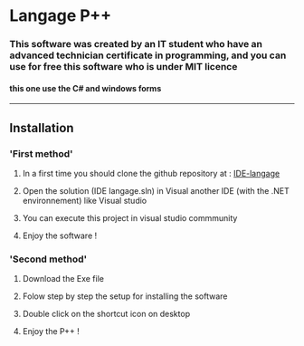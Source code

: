 # __**Langage P++**__

### This software was created by an IT student who have an advanced technician certificate in programming, and you can use for free this software who is under MIT licence

#### this one use the C# and windows forms
---------------------------
## **Installation**

### 'First method'

 1. In a first time you should clone the github repository at : [IDE-langage](https://github.com/LuidjyAubel/IDE-langage "IDE for P++")

 2. Open the solution (IDE langage.sln) in Visual another IDE (with the .NET environnement) like Visual studio

 3. You can execute this project in visual studio commmunity

 10. Enjoy the software !

 ### 'Second method'

 1. Download the Exe file

 2. Folow step by step the setup for installing the software

 3. Double click on the shortcut icon on desktop
 
 4. Enjoy the P++ !

